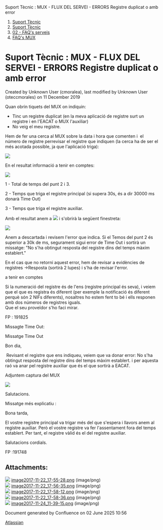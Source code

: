 Suport Tècnic : MUX - FLUX DEL SERVEI - ERRORS Registre duplicat o amb error  

1.  [Suport Tècnic](index.md)
2.  [Suport Tècnic](13893782.md)
3.  [02 - FAQ's serveis](26313393.md)
4.  [FAQ's MUX](28705591.md)

Suport Tècnic : MUX - FLUX DEL SERVEI - ERRORS Registre duplicat o amb error
============================================================================

Created by Unknown User (cmoralea), last modified by Unknown User (oteccmorales) on 11 December 2019

Quan obrin tiquets del MUX on indiquin: 

*   Tinc un registre duplicat (en la meva aplicació de registre surt un registre i en l'EACAT o MUX l'auxiliar)
*   No veig el meu registre.

Hem de fer una cerca al MUX sobre la data i hora que comenten i  el número de registre perrevisar el registre que indiquen (la cerca ha de ser el més acotada possible, ja que l'aplicació triga):

![](attachments/26313324/26315949.png)

  

En el resultat informació a tenir en comptes:

![](attachments/26313324/26315953.png)

1 - Total de temps del punt 2 i 3.

2 - Temps que triga el registre principal (si supera 30s, és a dir 30000 ms donarà Time Out)

3 - Temps que triga el registre auxiliar.

Amb el resultat anem a ![](attachments/26313324/26315954.png) i s'obrirà la següent finestreta:

![](attachments/26313324/26315952.png)

Anem a descartada i revisem l'error que indica. Si el Temos del punt 2 és superior a 30k de ms, segurament sigui error de Time Out i sortirà un missatge: "No s'ha obtingut resposta del registre dins del temps màxim establert."

En el cas que no retorni aquest error, hem de revisar a evidències de registres →Resposta (sortirà 2 lupes) i s'ha de revisar l'error.

  

a tenir en comptes

Si la numeració del registre és de l'ens (registre principal és seva), i veiem que el que es registra és diferent (per exemple la notificació és diferent perquè són 2 NIFs diferents), nosaltres ho estem fent to bé i ells responen amb dos números de registres iguals.  
Que el seu proveïdor s'ho faci mirar.

  

FP : 191825 

  

  

Missagte Time Out:

Missatge Time Out

Bon dia,

 Revisant el registre que ens indiqueu, veiem que va donar error: No s'ha obtingut resposta del registre dins del temps màxim establert. i per aquesta raó va anar pel registre auxiliar que és el que sortirà a EACAT.

Adjuntem captura del MUX 

![](attachments/26313324/26316804.png)

Salutacions.

Missatge més explicatiu :

  

  

Bona tarda,

El vostre registre principal va trigar més del que s'espera i llavors anem al registre auxiliar. Però el vostre registre va fer l'assentament fora del temps establert. Per tant, el registre vàlid és el del registre auxiliar.

Salutacions cordials.

  

FP :191748

Attachments:
------------

![](images/icons/bullet_blue.gif) [image2017-11-22\_17-55-28.png](attachments/26313324/26315949.png) (image/png)  
![](images/icons/bullet_blue.gif) [image2017-11-22\_17-56-35.png](attachments/26313324/26315953.png) (image/png)  
![](images/icons/bullet_blue.gif) [image2017-11-22\_17-58-12.png](attachments/26313324/26315954.png) (image/png)  
![](images/icons/bullet_blue.gif) [image2017-11-22\_17-58-36.png](attachments/26313324/26315952.png) (image/png)  
![](images/icons/bullet_blue.gif) [image2017-11-24\_11-39-15.png](attachments/26313324/26316804.png) (image/png)  

Document generated by Confluence on 02 June 2025 10:56

[Atlassian](http://www.atlassian.com/)